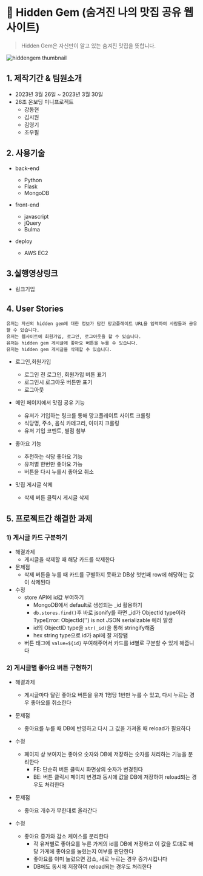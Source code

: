 # :fork_and_knife: Hidden Gem (숨겨진 나의 맛집 공유 웹사이트)
> Hidden Gem은 자신만이 알고 있는 숨겨진 맛집을 뜻합니다.

![hiddengem thumbnail](https://user-images.githubusercontent.com/76824986/228803745-65f2129d-5151-4037-b8e2-efaac78e61bf.png)


## 1. 제작기간 & 팀원소개
 - 2023년 3월 26일 ~ 2023년 3월 30일
 - 26조 온보딩 미니프로젝트
   - 강동현
   - 김시원
   - 김영기
   - 조우필

## 2. 사용기술

- back-end
  - Python
  - Flask
  - MongoDB

- front-end
  - javascript
  - jQuery
  - Bulma

- deploy
  - AWS EC2

## 3.실행영상링크
  - 링크기입


## 4. User Stories
```
유저는 자신의 hidden gem에 대한 정보가 담긴 망고플레이트 URL을 입력하여 사람들과 공유할 수 있습니다.
유저는 웹사이트에 회원가입, 로그인, 로그아웃을 할 수 있습니다.
유저는 hidden gem 게시글에 좋아요 버튼을 누를 수 있습니다.
유저는 hidden gem 게시글을 삭제할 수 있습니다.
```
- 로그인,회원가입
  - 로그인 전 로그인, 회원가입 버튼 표기
  - 로그인시 로그아웃 버튼만 표기
  - 로그아웃

- 메인 페이지에서 맛집 공유 기능
  - 유저가 기입하는 링크를 통해 망고플레이트 사이트 크롤링
  - 식당명, 주소, 음식 카테고리, 이미지 크롤링
  - 유저 기입 코멘트, 별점 첨부

- 좋아요 기능
  - 추천하는 식당 좋아요 기능
  - 유저별 한번만 좋아요 가능
  - 버튼을 다시 누를시 좋아요 취소

- 맛집 게시글 삭제
  - 삭제 버튼 클릭시 게시글 삭제


## 5. 프로젝트간 해결한 과제
### 1) 게시글 카드 구분하기

- 해결과제
  - 게시글을 삭제할 때 해당 카드를 삭제한다
- 문제점
  - 삭제 버튼을 누를 때 카드를 구별하지 못하고 DB상 첫번째 row에 해당하는 값이 삭제된다
- 수정
  - store API에 id값 부여하기
    - MongoDB에서 default로 생성되는 _id 활용하기
    - `db.stores.find()`후 바로 jsonify를 하면 _id가 ObjectId type이라 TypeError: ObjectId('') is not JSON serializable 에러 발생
    - id의 ObjectID  type을 `str(_id)`을 통해 stringify해줌
    - hex string type으로 id가 api에 잘 저장됌
  - 버튼 태그에 `value=${id}` 부여해주어서 카드를 id별로 구분할 수 있게 해줍니다
  
### 2) 게시글별 좋아요 버튼 구현하기

- 해결과제
  - 게시글마다 달린 좋아요 버튼을 유저 1명당 1번만 누를 수 있고, 다시 누르는 경우 좋아요를 취소한다
- 문제점
  - 좋아요를 누를 때 DB에 반영하고 다시 그 값을 가져올 때 reload가 필요하다
- 수정
  - 페이지 상 보여지는 좋아요 숫자와 DB에 저장하는 숫자를 처리하는 기능을 분리한다
    - FE: 단순히 버튼 클릭시 화면상의 숫자가 변경된다
    - BE: 버튼 클릭시 페이지 변경과 동시에 값을 DB에 저장하여 reload되는 경우도 처리한다
    
- 문제점
  - 좋아요 개수가 무한대로 올라간다
- 수정
  - 좋아요 증가와 감소 케이스를 분리한다
    - 각 유저별로 좋아요를 누른 가게의 id를 DB에 저장하고 이 값을 토대로 해당 가게에 좋아요를 눌렀는지 여부를 판단한다
    - 좋아요를 이미 눌렀으면 감소, 새로 누르는 경우 증가시킵니다
    - DB에도 동시에 저장하여 reload되는 경우도 처리한다
        
